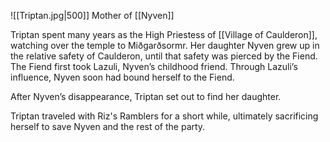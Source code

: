 ![[Triptan.jpg|500]]
Mother of [[Nyven]]

Triptan spent many years as the High Priestess of [[Village of Caulderon]], watching over the temple to Miðgarðsormr. Her daughter Nyven grew up in the relative safety of Caulderon, until that safety was pierced by the Fiend. The Fiend first took Lazuli, Nyven’s childhood friend. Through Lazuli’s influence, Nyven soon had bound herself to the Fiend.   

After Nyven’s disappearance, Triptan set out to find her daughter.

Triptan traveled with Riz's Ramblers for a short while, ultimately sacrificing herself to save Nyven and the rest of the party.

